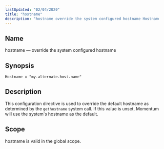 ```yaml
---
lastUpdated: "02/04/2020"
title: "hostname"
description: "hostname override the system configured hostname Hostname my alternate host name This configuration directive is used to override the default hostname as determined by the gethostname system call If this value is unset Momentum will use the system's hostname as the default hostname is valid in the global scope..."
---
```


<a name="conf.ref.hostname"></a> 
## Name

hostname — override the system configured hostname

## Synopsis

`Hostname = "my.alternate.host.name"`

<a name="idp9734160"></a> 
## Description

This configuration directive is used to override the default hostname as determined by the `gethostname` system call. If this value is unset, Momentum will use the system's hostname as the default.

<a name="idp9736400"></a> 
## Scope

hostname is valid in the global scope.